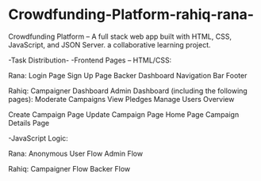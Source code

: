 # Crowdfunding-Platform-rahiq-rana-
 Crowdfunding Platform – A full stack web app built with HTML, CSS, JavaScript, and JSON Server.  a collaborative learning project.



 
-Task Distribution-
-Frontend Pages – HTML/CSS:


Rana:
Login Page
Sign Up Page
Backer Dashboard
Navigation Bar
Footer

Rahiq:
Campaigner Dashboard
Admin Dashboard (including the following pages):
Moderate Campaigns
View Pledges
Manage Users
Overview

Create Campaign Page
Update Campaign Page
Home Page
Campaign Details Page

-JavaScript Logic:


Rana:
Anonymous User Flow
Admin Flow

Rahiq:
Campaigner Flow
Backer Flow
